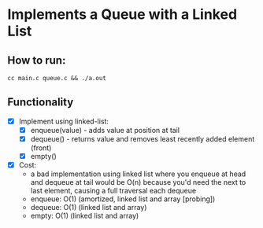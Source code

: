 # Implements a Queue with a Linked List

## How to run:
```
cc main.c queue.c && ./a.out
```

## Functionality

- [X] Implement using linked-list:
    - [X] enqueue(value) - adds value at position at tail
    - [X] dequeue() - returns value and removes least recently added element (front)
    - [X] empty()
- [X] Cost:
    - a bad implementation using linked list where you enqueue at head and dequeue at tail would be O(n) because you'd need the next to last element, causing a full traversal each dequeue
    - enqueue: O(1) (amortized, linked list and array [probing])
    - dequeue: O(1) (linked list and array)
    - empty: O(1) (linked list and array)
